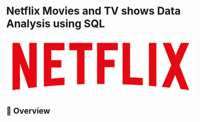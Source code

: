 # Netflix Movies and TV shows Data Analysis using SQL
![Netflix logo](https://raw.githubusercontent.com/himanshujoshitech/Netflix_SQL_Project/main/logo.png)

## 🔹 Overview

